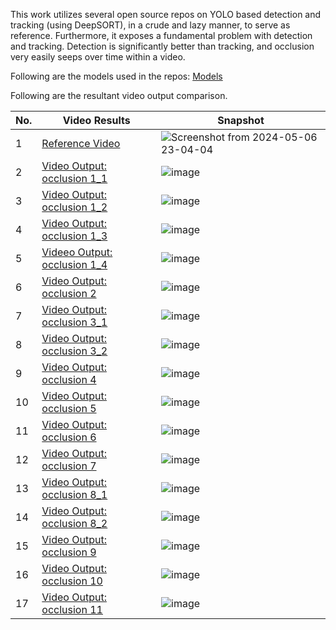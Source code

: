 This work utilizes several open source repos on YOLO based detection and tracking (using DeepSORT), in a crude and lazy manner, to serve as reference. Furthermore, it exposes a fundamental problem with detection and tracking. Detection is significantly better than tracking, and occlusion very easily seeps over time within a video.

Following are the models used in the repos: [Models](https://drive.google.com/drive/folders/1Rrg-GCYywYIAj_iATbJ0mRsgIyzQbOoU?usp=drive_link)

Following are the resultant video output comparison.

| No. | Video Results|Snapshot|
| --- | --- | ---|
| 1 | [Reference Video](https://drive.google.com/file/d/1yzGkAY5VL9DgqHQvqoD82B7uk5iH4iOC/view?usp=drive_link) |![Screenshot from 2024-05-06 23-04-04](https://github.com/superdianuj/yolo_detection_tracking/assets/47445756/7ee95078-72f9-4911-9fbf-9cc4d29f9f3c)|
| 2 | [Video Output: occlusion 1_1](https://drive.google.com/file/d/1Ug5vJEnenUpNxhOXQBZnxf9L8zsTkBMg/view?usp=drive_link) | ![image](https://github.com/superdianuj/yolo_detection_tracking/assets/47445756/ae9c7aab-598a-44ff-8837-35bb0d869793) |
| 3 | [Video Output: occlusion 1_2](https://drive.google.com/file/d/1n_Vb1XphDr3c8DBkBLwKsrWKduSc-hSR/view?usp=sharing) | ![image](https://github.com/superdianuj/yolo_detection_tracking/assets/47445756/b1db6114-97c5-4914-b2e9-48a58a22baf6) |
| 4 | [Video Output: occlusion 1_3](https://drive.google.com/file/d/11ROifav5bUISmU1H5OsK7fWbDvfXbVhN/view?usp=drive_link) | ![image](https://github.com/superdianuj/yolo_detection_tracking/assets/47445756/66fc6dc2-24ed-4e99-8773-e5e20b8d6219)|
| 5 | [Videeo Output: occlusion 1_4](https://drive.google.com/file/d/1fBUL3GjM7aPVO3XKI2jbKTpwt-Gf6UtC/view?usp=drive_link) | ![image](https://github.com/superdianuj/yolo_detection_tracking/assets/47445756/91c07fdf-7170-49e0-a2e4-40af2bb99011)|
| 6 | [Video Output: occlusion 2](https://drive.google.com/file/d/1P4I3aE2vBDAKO1iQypY3Miv-7_sC0kaV/view?usp=drive_link) | ![image](https://github.com/superdianuj/yolo_detection_tracking/assets/47445756/f5d8c06c-a3db-4063-abf6-0b34c10f89ce)|
| 7 | [Video Output: occlusion 3_1](https://drive.google.com/file/d/1Dm1cTvrXQYaFtk1azrPTsyqgnrlTvYac/view?usp=drive_link) | ![image](https://github.com/superdianuj/yolo_detection_tracking/assets/47445756/358af799-6aae-413e-85a9-89ae2c9d3fbf) |
| 8 | [Video Output: occlusion 3_2](https://drive.google.com/file/d/1VnHE1Y8k-7IC4rGxlgC5kFnZjHU2ra0x/view?usp=drive_link) | ![image](https://github.com/superdianuj/yolo_detection_tracking/assets/47445756/98eee825-4267-4102-8ab0-5652135ba337) |
| 9 | [Video Output: occlusion 4](https://drive.google.com/file/d/1RcC21eA3FeLQhFqOIXvemH7ovCNMWZe7/view?usp=drive_link) | ![image](https://github.com/superdianuj/yolo_detection_tracking/assets/47445756/951c57fc-ecd8-4ee1-ace9-b63a5fb621ee) |
| 10 | [Video Output: occlusion 5](https://drive.google.com/file/d/1zMJoeKUpaMdYfY7W-3g4DxazpYSIzj_h/view?usp=drive_link) | ![image](https://github.com/superdianuj/yolo_detection_tracking/assets/47445756/fa97e5ce-66e9-436f-9eee-7b231e4496ce)|
| 11 | [Video Output: occlusion 6](https://drive.google.com/file/d/1o9IFlLkDAicNgqeT9kV_WlAc1FH-k3Vi/view?usp=drive_link) | ![image](https://github.com/superdianuj/yolo_detection_tracking/assets/47445756/02f18404-d6bf-41c9-976e-7bca1a7ea8e4)|
| 12 | [Video Output: occlusion 7](https://drive.google.com/file/d/1gfqsDs4gSgNPWhYa-j9wOgPmQYYkBqZF/view?usp=drive_link) | ![image](https://github.com/superdianuj/yolo_detection_tracking/assets/47445756/0605d015-d9e1-4f1c-a2e1-9dd56023e359) |
| 13| [Video Output: occlusion 8_1](https://drive.google.com/file/d/1hjh8ltkx3Egg83SGUN5JnCzmta2u8_c8/view?usp=drive_link) | ![image](https://github.com/superdianuj/yolo_detection_tracking/assets/47445756/4d2f0249-28b5-41bd-a52c-6507412fbfd3)|
| 14| [Video Output: occlusion 8_2](https://drive.google.com/file/d/1_xbGXlVg9vqLKkqF7gRWSNOUAsUSIrih/view?usp=drive_link) | ![image](https://github.com/superdianuj/yolo_detection_tracking/assets/47445756/e74590af-b434-4cc6-a8a4-bcccbd2e9bd4)|
| 15 | [Video Output: occlusion 9](https://drive.google.com/file/d/1WbbhJUEWV40VMWnH7zKjXpzdHBzG5T0x/view?usp=drive_link) | ![image](https://github.com/superdianuj/yolo_detection_tracking/assets/47445756/659a8535-3b02-458f-9f61-f37533e5f8a6)|
| 16 | [Video Output: occlusion 10](https://drive.google.com/file/d/1ryT92frW-jCgkbNFDcAATd8jeGEiubzS/view?usp=drive_link) | ![image](https://github.com/superdianuj/yolo_detection_tracking/assets/47445756/43c3886d-8ad0-4237-8530-023a6fa9a86d)|
| 17 | [Video Output: occlusion 11](https://drive.google.com/file/d/1X7nF1e1Fsq2t2hGHPQgQRqFRl4JLvqty/view?usp=drive_link) | ![image](https://github.com/superdianuj/yolo_detection_tracking/assets/47445756/001ada67-38ba-4c00-b388-de7dd987704e)|

